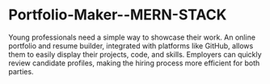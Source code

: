 # Portfolio-Maker--MERN-STACK
Young professionals need a simple way to showcase their work. An online portfolio and resume builder, integrated with platforms like GitHub, allows them to easily display their projects, code, and skills. Employers can quickly review candidate profiles, making the hiring process more efficient for both parties.
